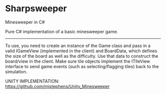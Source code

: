 # Sharpsweeper
Minesweeper in C#

Pure C# implementation of a basic minesweeper game.

---

To use, you need to create an instance of the Game class and pass in a valid IGameView (implemented in the client) and BoardData, which defines the size of the board as well as the difficulty. Use that data to construct the board/view in the client. Make sure tile objects implement the ITIleView interface to send game events (such as selecting/flagging tiles) back to the simulation.

UNITY IMPLEMENTATION:
https://github.com/mjstephens/Unity_Minesweeper
